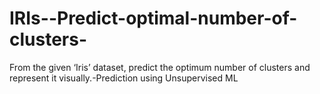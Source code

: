 # IRIs--Predict-optimal-number-of-clusters-
From the given ‘Iris’ dataset, predict the optimum number of clusters and represent it visually.-Prediction using Unsupervised ML
